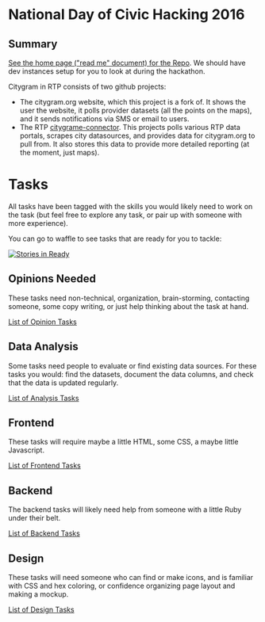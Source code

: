 National Day of Civic Hacking 2016
==================================

Summary
-------

[See the home page ("read me" document) for the Repo](https://github.com/codefordurham/citygram). We should have dev instances setup for you to look at during the hackathon.

Citygram in RTP consists of two github projects:
 * The citygram.org website, which this project is a fork of. It shows the user the website, it polls provider datasets (all the points on the maps), and it sends notifications via SMS or email to users.
 * The RTP [citygrame-connector](https://github.com/nigelterry/Citygram-Connector). This projects polls various RTP data portals, scrapes city datasources, and provides data for citygram.org to pull from. It also stores this data to provide more detailed reporting (at the moment, just maps).

Tasks
=====

All tasks have been tagged with the skills you would likely need to work on the
task (but feel free to explore any task, or pair up with someone with more
experience).


You can go to waffle to see tasks that are ready for you to tackle:

[![Stories in Ready](https://badge.waffle.io/codefordurham/citygram.svg?label=ready&title=Ready)](http://waffle.io/codefordurham/citygram)

Opinions Needed
---------------

These tasks need non-technical, organization, brain-storming, contacting
someone, some copy writing, or just help thinking about the task at hand.

[List of Opinion Tasks](https://github.com/dsummersl/citygram/labels/Opinions%20Needed)


Data Analysis
-------------

Some tasks need people to evaluate or find existing data sources. For these tasks you would: find the datasets, document the data columns, and check that the data is updated regularly.

[List of Analysis Tasks](https://github.com/dsummersl/citygram/labels/Analysis)

Frontend
--------

These tasks will require maybe a little HTML, some CSS, a maybe little Javascript.

[List of Frontend Tasks](https://github.com/dsummersl/citygram/labels/Frontend)

Backend
-------

The backend tasks will likely need help from someone with a little Ruby under
their belt.

[List of Backend Tasks](https://github.com/dsummersl/citygram/labels/Backend)

Design
------

These tasks will need someone who can find or make icons, and is familiar with
CSS and hex coloring, or confidence organizing page layout and making a mockup.

[List of Design Tasks](https://github.com/dsummersl/citygram/labels/Design)
